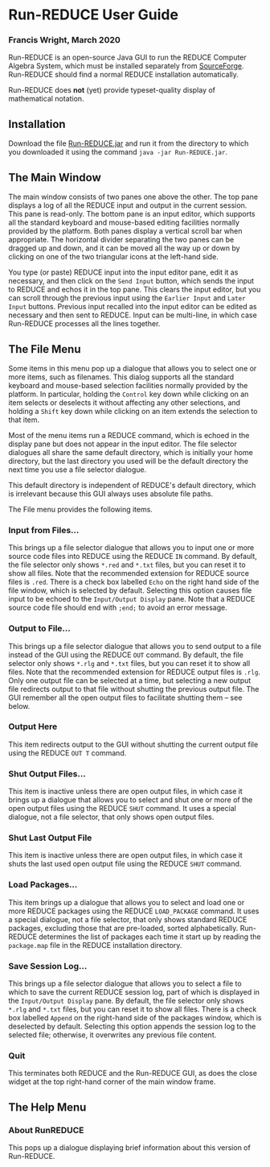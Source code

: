 # Run-REDUCE User Guide

### Francis Wright, March 2020

Run-REDUCE is an open-source Java GUI to run the REDUCE Computer
Algebra System, which must be installed separately from
[SourceForge](https://sourceforge.net/projects/reduce-algebra/).
Run-REDUCE should find a normal REDUCE installation automatically.

Run-REDUCE does **not** (yet) provide typeset-quality display of
mathematical notation.

## Installation

Download the file
[Run-REDUCE.jar](out/artifacts/Run_REDUCE_jar/Run-REDUCE.jar)
and run it from the directory to which you downloaded it using the command
`java -jar Run-REDUCE.jar`.

## The Main Window

The main window consists of two panes one above the other.  The top
pane displays a log of all the REDUCE input and output in the current
session.  This pane is read-only.  The bottom pane is an input editor,
which supports all the standard keyboard and mouse-based editing
facilities normally provided by the platform.  Both panes display a
vertical scroll bar when appropriate.  The horizontal divider
separating the two panes can be dragged up and down, and it can be
moved all the way up or down by clicking on one of the two triangular
icons at the left-hand side.

You type (or paste) REDUCE input into the input editor pane, edit it
as necessary, and then click on the `Send Input` button, which sends
the input to REDUCE and echos it in the top pane.  This clears the
input editor, but you can scroll through the previous input using the
`Earlier Input` and `Later Input` buttons.  Previous input recalled
into the input editor can be edited as necessary and then sent to
REDUCE.  Input can be multi-line, in which case Run-REDUCE processes
all the lines together.

## The File Menu

Some items in this menu pop up a dialogue that allows you to select
one or more items, such as filenames.  This dialog supports all the
standard keyboard and mouse-based selection facilities normally
provided by the platform.  In particular, holding the `Control` key
down while clicking on an item selects or deselects it without
affecting any other selections, and holding a `Shift` key down while
clicking on an item extends the selection to that item.

Most of the menu items run a REDUCE command, which is echoed in the
display pane but does not appear in the input editor.  The file
selector dialogues all share the same default directory, which is
initially your home directory, but the last directory you used will be
the default directory the next time you use a file selector dialogue.

This default directory is independent of REDUCE's default directory,
which is irrelevant because this GUI always uses absolute file paths.

The File menu provides the following items.

### Input from Files...

This brings up a file selector dialogue that allows you to input one
or more source code files into REDUCE using the REDUCE `IN` command.
By default, the file selector only shows `*.red` and `*.txt` files,
but you can reset it to show all files.  Note that the recommended
extension for REDUCE source files is `.red`.  There is a check box
labelled `Echo` on the right hand side of the file window, which is
selected by default.  Selecting this option causes file input to be
echoed to the `Input/Output Display` pane.  Note that a REDUCE source
code file should end with `;end;` to avoid an error message.

### Output to File...

This brings up a file selector dialogue that allows you to send output
to a file instead of the GUI using the REDUCE `OUT` command.  By
default, the file selector only shows `*.rlg` and `*.txt` files, but
you can reset it to show all files.  Note that the recommended
extension for REDUCE output files is `.rlg`.  Only one output file can
be selected at a time, but selecting a new output file redirects
output to that file without shutting the previous output file.  The
GUI remember all the open output files to facilitate shutting them
&ndash; see below.

### Output Here

This item redirects output to the GUI without shutting the current
output file using the REDUCE `OUT T` command.

### Shut Output Files...

This item is inactive unless there are open output files, in which
case it brings up a dialogue that allows you to select and shut one or
more of the open output files using the REDUCE `SHUT` command.  It
uses a special dialogue, not a file selector, that only shows open
output files.

### Shut Last Output File

This item is inactive unless there are open output files, in which
case it shuts the last used open output file using the REDUCE `SHUT`
command.

### Load Packages...

This item brings up a dialogue that allows you to select and load one
or more REDUCE packages using the REDUCE `LOAD_PACKAGE` command.  It
uses a special dialogue, not a file selector, that only shows standard
REDUCE packages, excluding those that are pre-loaded, sorted
alphabetically.  Run-REDUCE determines the list of packages each time
it start up by reading the `package.map` file in the REDUCE
installation directory.

### Save Session Log...

This brings up a file selector dialogue that allows you to select a
file to which to save the current REDUCE session log, part of which is
displayed in the `Input/Output Display` pane.  By default, the file
selector only shows `*.rlg` and `*.txt` files, but you can reset it to
show all files.  There is a check box labelled `Append` on the
right-hand side of the packages window, which is deselected by
default.  Selecting this option appends the session log to the
selected file; otherwise, it overwrites any previous file content.

### Quit

This terminates both REDUCE and the Run-REDUCE GUI, as does the close
widget at the top right-hand corner of the main window frame.

## The Help Menu

### About RunREDUCE

This pops up a dialogue displaying brief information about this
version of Run-REDUCE.

